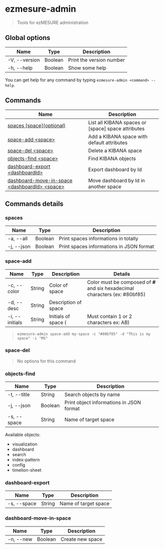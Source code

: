 # ezmesure-admin

> Tools for ezMESURE administration

## Global options

| Name | Type | Description |
| --- | --- | --- |
| -V, --version | Boolean | Print the version number |
| -h, --help | Boolean | Show some help |

You can get help for any command by typing `ezmesure-admin <command> --help`.

## Commands

| Name | Description |
| --- | --- |
| [spaces [space]\(optional)](#spaces) | List all KIBANA spaces or [space] space attributes |
| [space-add \<space>](#space-add) | Add a KIBANA space with default attributes |
| [space-del \<space>](#space-del) | Delete a KIBANA space |
| [objects-find \<space>](#objects-find) | Find KIBANA objects |
| [dashboard-export \<dashboardId>](#dashboard-export) | Export dashboard by Id |
| [dashboard-move-in-space \<dashboardId> \<space>](#dashboard-move-in-space) | Move dashboard by Id in another space |

## Commands details

### spaces

| Name | Type | Description |
| --- | --- | --- |
| -a, --all | Boolean | Print spaces informations in totally |
| -j, --json | Boolean | Print spaces informations in JSON format |

### space-add

| Name | Type | Description | Details |
| --- | --- | --- | --- |
| -c, --color | String | Color of space | Color must be composed of **#** and six hexadecimal characters (ex: #80bf85)  |
| -d, --desc | String | Description of space |
| -i, --initials | String | Initials of space (| Must contain 1 or 2 characters ex: AB) |
> `ezmesure-admin space-add my-space -c "#80bf85" -d "This is my space" -i "MS"`

### space-del

> No options for this command

### objects-find

| Name | Type | Description |
| --- | --- | --- |
| -t, --title | String | Search objects by name |
| -j, --json | Boolean | Print object informations in JSON format |
| -s, --space | String | Name of target space |

Available objects:

- visualization
- dashboard
- search
- index-pattern
- config
- timelion-sheet

### dashboard-export

| Name | Type | Description |
| --- | --- | --- |
| -s, --space | String | Name of target space |

### dashboard-move-in-space

| Name | Type | Description |
| --- | --- | --- |
| -n, --new | Boolean | Create new space |